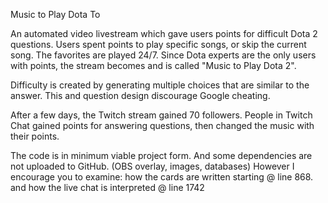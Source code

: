 Music to Play Dota To

An automated video livestream which gave users points for difficult Dota 2 questions. Users spent points to play specific songs, or skip the current song. The favorites are played 24/7. Since Dota experts are the only users with points, the stream becomes and is called "Music to Play Dota 2".

Difficulty is created by generating multiple choices that are similar to the answer. This and question design discourage Google cheating. 


After a few days, the Twitch stream gained 70 followers. People in Twitch Chat gained points for answering questions, then changed the music with their points. 

The code is in minimum viable project form. And some dependencies are not uploaded to GitHub. (OBS overlay, images, databases) However I encourage you to examine: 
	how the cards are written starting @ line 868.
	and how the live chat is interpreted @ line 1742

